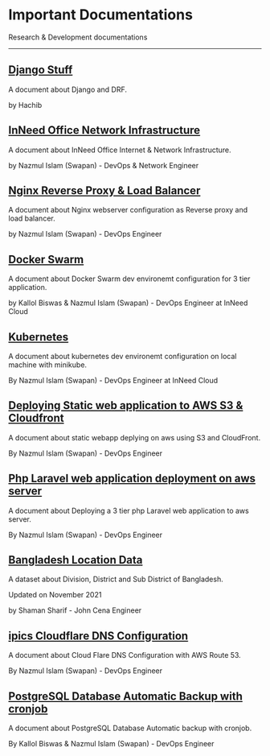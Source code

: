 # Important Documentations

Research & Development documentations

---

## [Django Stuff](/docs/django-stuff/)

A document about Django and DRF.

by Hachib

## [InNeed Office Network Infrastructure](/docs/office-internet/)

A document about InNeed Office Internet & Network Infrastructure.

by Nazmul Islam (Swapan) - DevOps & Network Engineer

## [Nginx Reverse Proxy & Load Balancer](/docs/nginx/)

A document about Nginx webserver configuration as Reverse proxy and load balancer.

by Nazmul Islam (Swapan) - DevOps Engineer

## [Docker Swarm](/docs/docker-swarm/)

A document about Docker Swarm dev environemt configuration for 3 tier application.

by Kallol Biswas & Nazmul Islam (Swapan) - DevOps Engineer at InNeed Cloud

## [Kubernetes](/docs/kubernetes/)

A document about kubernetes dev environemt configuration on local machine with minikube.

By Nazmul Islam (Swapan) - DevOps Engineer at InNeed Cloud

## [Deploying Static web application to AWS S3 & Cloudfront](/docs/aws-static-webapp-deploy/)

A document about static webapp deplying on aws using S3 and CloudFront.

By Nazmul Islam (Swapan) - DevOps Engineer

## [Php Laravel web application deployment on aws server](/docs/laravel-project-deploy/)

A document about Deploying a 3 tier php Laravel web application to aws server.

By Nazmul Islam (Swapan) - DevOps Engineer

## [Bangladesh Location Data](/devs/Bangladesh-Location-Data/)

A dataset about Division, District and Sub District of Bangladesh.

Updated on November 2021

by Shaman Sharif - John Cena Engineer

## [ipics Cloudflare DNS Configuration](/docs/cloudflare-dns-config/)

A document about Cloud Flare DNS Configuration with AWS Route 53.

By Nazmul Islam (Swapan) - DevOps Engineer

## [PostgreSQL Database Automatic Backup with cronjob](/docs/postgresql-database-backup/)

A document about PostgreSQL Database Automatic backup with cronjob.

By Kallol Biswas & Nazmul Islam (Swapan) - DevOps Engineer
